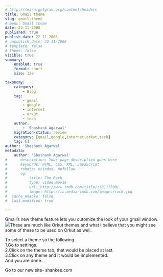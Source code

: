 ```yaml
---
# http://learn.getgrav.org/content/headers
title: Gmail theme
slug: gmail-theme
# menu: Gmail theme
date: 22-11-2008
published: true
publish_date: 22-11-2008
# unpublish_date: 22-11-2008
# template: false
# theme: false
visible: true
summary:
    enabled: true
    format: short
    size: 128

taxonomy:
    category:
        - Blog
    tag:
        - gmail
        - google
        - internet
        - orkut
        - tech
    author:
        - 'Shashank Agarwal'
    migration-status: review
    category: [gmail,google,internet,orkut,tech]
    tag: []
author: 'Shashank Agarwal'
metadata:
    author: 'Shashank Agarwal'
#      description: Your page description goes here
#      keywords: HTML, CSS, XML, JavaScript
#      robots: noindex, nofollow
#      og:
#          title: The Rock
#          type: video.movie
#          url: http://www.imdb.com/title/tt0117500/
#          image: http://ia.media-imdb.com/images/rock.jpg
#  cache_enable: false
#  last_modified: true

---
```


Gmail’s new theme feature lets you cutomize the look of your gmail window. [![](http://2.bp.blogspot.com/_V2JZuLkPrjQ/SSguFeEe97I/AAAAAAAAE5U/v5J849O6V5k/s320/gmail.bmp)](http://2.bp.blogspot.com/_V2JZuLkPrjQ/SSguFeEe97I/AAAAAAAAE5U/v5J849O6V5k/s1600-h/gmail.bmp)These are much like Orkut themes and what i believe that you might see some of these to be used on Orkut as well.

To select a theme so the following-  
1.Go to settings.  
2.Click on the theme tab, that would be placed at last.  
3.Click on any theme and it would be implemented.  
And you are done…

Go to our new site- shankee.com
